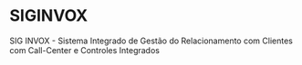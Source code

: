 # SIGINVOX
SIG INVOX - Sistema Integrado de Gestão do Relacionamento com Clientes com Call-Center e Controles Integrados
